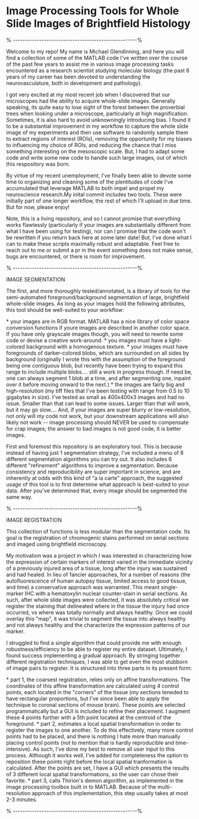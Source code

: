 # Image Processing Tools for Whole Slide Images of Brightfield Histology

<p>% ----------------------------------------------------%<p>
<p>Welcome to my repo! My name is Michael Glendinning, and here you will find a collection of some of the MATLAB code I've written over the course of the past few years to assist me in various image processing tasks encountered as a research scientist studying molecular biology (the past 6 years of my career has been devoted to understanding the neurovasculature, both in development and pathology).<p>

<p>I got very excited at my most recent job when I discovered that our microscopes had the ability to acquire whole-slide images. Generally speaking, its quite easy to lose sight of the forest between the proverbial trees when looking under a microscope, particularly at high magnification. Sometimes, it is also hard to avoid unknowningly introducing bias. I found it to be a substantial improvement in my workflow to capture the whole slide image of my experiments and then use software to randomly sample them to extract regions of interest (ROIs), removing the opportunity for my biases to influencing my choice of ROIs, and reducing the chance that I miss something interesting on the mesoscopic scale. But, I had to adapt some code and write some new code to handle such large images, out of which this respository was born. <p>
  
<p>By virtue of my recent unemployment, I've finally been able to devote some time to organizing and cleaning some of the plentitudes of code I've accumulated that leverage MATLAB to both impel and propel my neuroscience research.My inital commit includes two tools. These were initially part of one longer workflow, the rest of which I'll upload in due time. But for now, please enjoy! <p>

<p> Note, this is a living repository, and so I cannot promise that everything works flawlessly (particularly if your images are substantially different from what I have been using for testing), nor can I promise that the code won't be rewritten if you return back here at some later date! But, I've done what I can to make these scripts maximally robust and adaptable. Feel free to reach out to me or submit a pr in the event something does not make sense, bugs are encountered, or there is room for improvement. <p>

<p>% ----------------------------------------------------%<p>
  
<p>IMAGE SEGMENTATION<p>
 
<p>The first, and more thoroughly tested/annotated, is a library of tools for the semi-automated foreground/background segmentation of large, brightfield whole-slide images. As long as your images hold the following attributes, this tool should be well-suited to your workflow:<p>
* your images are in RGB format. MATLAB has a nice library of color space conversion functions if youre images are described in another color space. If you have only grayscale images though, you will need to rewrite some code or devise a creative work-around.
* you images must have a light-colored background with a homogenous texture.
* your images must have foregrounds of darker-colored blobs, which are surrounded on all sides by background (originally I wrote this with the assumption of the foreground being one contiguous blob, but recently have been trying to expand this range to include multiple blobs.... still a work in progress though. If need be, one can always segment 1 blob at a time, and after  segmenting one, inpaint over it before moving onward to the next.)
* the images are fairly big and high-resolution (my tiff files that I've been testing with range from 0.5 to 10 gigabytes in size). I've tested as small as 400x400x3 images and had no issue. Smaller than that can lead to some issues. Larger than that will work, but it may go slow.... And, if your images are super blurry or low-resolution, not only will my code not work, but your downstream applications will also likely not work -- image processing should NEVER be used to compensate for crap images; the answer to bad images is not good code, it is better images. 
 <p>First and foremost this repository is an exploratory tool. This is because instead of having just 1 segmentation strategy, I've included a menu of 8 different segmentation algorithms you can try out. It also includes 6 different "refinement" algorithms to improve a segmentation. Because consistency and reproducibility are super important in science, and are inherently at odds with this kind of "a la carte" approach, the suggested usage of this tool is to first determine what approach is best-suited to your data. After you've determined that, every image should be segmented the same way. <p>
  
<p>% ----------------------------------------------------%<p>
 
 <p>IMAGE REGISTRATION<p>
 <p>This collection of functions is less modular than the segmentation code. Its goal is the registration of chromogenic stains performed on serial sections and imaged using brightfield microscopy. <p>
  <p> My motivation was a project in which I was interested in characterizing how the expression of certain markers of interest varied in the immediate vicinity of a previously injured area of a tissue, long after the injury was sustained and had healed. In lieu of fancier approaches, for a number of reasons (the autofluorescence of human autopsy tissue, limited access to good tissue, and time) a conservative approach was warranted. This meant single-marker IHC with a hematoxylin nuclear counter-stain in serial sections. As such, after whole slide images were collected, it was absolutely critical we register the staining that delineated where in the tissue the injury had once occurred, vs where was totally normally and always healthy. Once we could overlay this "map", it was trivial to segment the tissue into always healthy and not always healthy and the characterize the expression patterns of our marker.  <p>
  
<p> I struggled to find a single algorithm that could provide me with enough robustness/efficiency to be able to register my entire dataset. Ultimately, I found success implementing a gradual approach. By stringing together different registration techniques, I was able to get even the most stubborn of image pairs to register. It is structured into three parts in its present form:<p>
* part 1, the coarsest registration, relies only on affine transformations. The coordinates of this affine transformation are calculated using 4 control points, each located in the "corners" of the tissue (my sections teneded to have rectangular proportions, but I've since been able to apply the technique to coronal sections of mouse brain). These points are selected programmatically but a GUI is included to refine their placement. I augment these 4 points further with a 5th point located at the centroid of the foreground. 
* part 2, estimates a local spatial transformation in order to register the images to one another. To do this effectively, many more control points had to be placed, and there is nothing I hate more than manually placing control points (not to mention that is hardly reproducible and time-intensive). As such, I've done my best to remove all user input to this process. Although it works well, I've added for completeness the option to reposition these points right before the local spatial tranformation is calculated. After the points are set, I have a GUI which presents the results of 3 different local spatial transformations, so the user can chose their favorite. 
* part 3, calls Thirion's demon algorithm, as implemented in the image processing toolbox built in to MATLAB. Because of the multi-resolution approach of this implementation, this step usually takes at most 2-3 minutes. 

<p>% ----------------------------------------------------%<p>

  
